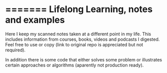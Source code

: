 =======
Lifelong Learning, notes and examples
=======
Here I keep my scanned notes taken at a different point in my life. This includes information from courses, books, videos and podcasts I digested. Feel free to use or copy (link to original repo is appreciated but not required).  

In addition there is some code that either solves some problem or illustrates certain approaches or algorithms (aparently not production ready). 
